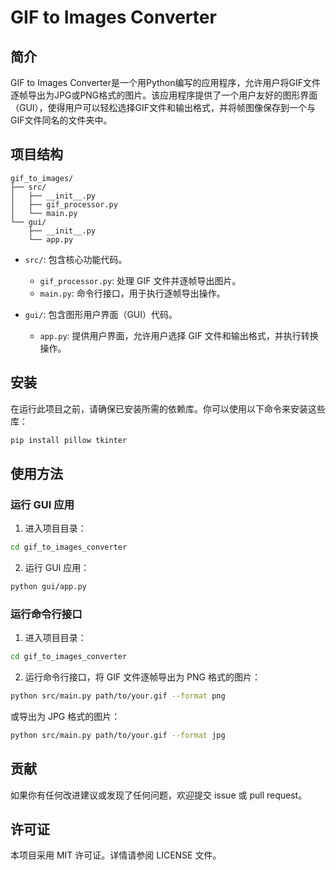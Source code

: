 # GIF to Images Converter

## 简介
GIF to Images Converter是一个用Python编写的应用程序，允许用户将GIF文件逐帧导出为JPG或PNG格式的图片。该应用程序提供了一个用户友好的图形界面（GUI），使得用户可以轻松选择GIF文件和输出格式，并将帧图像保存到一个与GIF文件同名的文件夹中。

## 项目结构
```
gif_to_images/
├── src/
│   ├── __init__.py
│   ├── gif_processor.py
│   └── main.py
└── gui/
    ├── __init__.py
    └── app.py
```

- `src/`: 包含核心功能代码。
  - `gif_processor.py`: 处理 GIF 文件并逐帧导出图片。
  - `main.py`: 命令行接口，用于执行逐帧导出操作。
  
- `gui/`: 包含图形用户界面（GUI）代码。
  - `app.py`: 提供用户界面，允许用户选择 GIF 文件和输出格式，并执行转换操作。

## 安装
在运行此项目之前，请确保已安装所需的依赖库。你可以使用以下命令来安装这些库：

```bash
pip install pillow tkinter
```

## 使用方法

### 运行 GUI 应用
1. 进入项目目录：
```bash
cd gif_to_images_converter
```

2. 运行 GUI 应用：
```bash
python gui/app.py
```

### 运行命令行接口
1. 进入项目目录：
```bash
cd gif_to_images_converter
```

2. 运行命令行接口，将 GIF 文件逐帧导出为 PNG 格式的图片：
```bash
python src/main.py path/to/your.gif --format png
```

或导出为 JPG 格式的图片：
```bash
python src/main.py path/to/your.gif --format jpg
```

## 贡献
如果你有任何改进建议或发现了任何问题，欢迎提交 issue 或 pull request。

## 许可证
本项目采用 MIT 许可证。详情请参阅 LICENSE 文件。